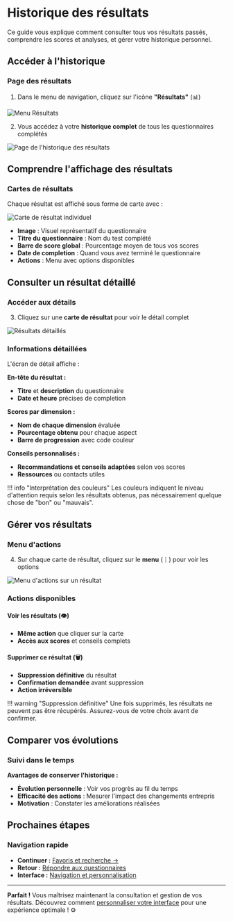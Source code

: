 # Historique des résultats

Ce guide vous explique comment consulter tous vos résultats passés, comprendre les scores et analyses, et gérer votre historique personnel.

## Accéder à l'historique

### Page des résultats

1. Dans le menu de navigation, cliquez sur l'icône **"Résultats"** (📊)

<img src="/screenshots/utilisation/09-results-menu.png" alt="Menu Résultats" class="small">

2. Vous accédez à votre **historique complet** de tous les questionnaires complétés

<img src="/screenshots/utilisation/10-results-page.png" alt="Page de l'historique des résultats" class="large">

## Comprendre l'affichage des résultats

### Cartes de résultats

Chaque résultat est affiché sous forme de carte avec :

<img src="/screenshots/utilisation/11-result-card.png" alt="Carte de résultat individuel" class="small">

- **Image** : Visuel représentatif du questionnaire
- **Titre du questionnaire** : Nom du test complété
- **Barre de score global** : Pourcentage moyen de tous vos scores
- **Date de completion** : Quand vous avez terminé le questionnaire
- **Actions** : Menu avec options disponibles

## Consulter un résultat détaillé

### Accéder aux détails

3. Cliquez sur une **carte de résultat** pour voir le détail complet

<img src="/screenshots/utilisation/12-detailed-results.png" alt="Résultats détaillés" class="large">

### Informations détaillées

L'écran de détail affiche :

**En-tête du résultat :**  
- **Titre** et **description** du questionnaire  
- **Date et heure** précises de completion  

**Scores par dimension :**

- **Nom de chaque dimension** évaluée
- **Pourcentage obtenu** pour chaque aspect
- **Barre de progression** avec code couleur

**Conseils personnalisés :**

- **Recommandations et conseils adaptées** selon vos scores
- **Ressources** ou contacts utiles

!!! info "Interprétation des couleurs"
    Les couleurs indiquent le niveau d'attention requis selon les résultats obtenus, pas nécessairement quelque chose de "bon" ou "mauvais".

## Gérer vos résultats

### Menu d'actions

4. Sur chaque carte de résultat, cliquez sur le **menu** (⋮) pour voir les options

<img src="/screenshots/utilisation/13-result-actions-menu.png" alt="Menu d'actions sur un résultat" class="small">

### Actions disponibles

#### Voir les résultats (👁️)
- **Même action** que cliquer sur la carte
- **Accès aux scores** et conseils complets

#### Supprimer ce résultat (🗑️)
- **Suppression définitive** du résultat
- **Confirmation demandée** avant suppression
- **Action irréversible**

!!! warning "Suppression définitive"
    Une fois supprimés, les résultats ne peuvent pas être récupérés. Assurez-vous de votre choix avant de confirmer.

## Comparer vos évolutions

### Suivi dans le temps

**Avantages de conserver l'historique :**  
- **Évolution personnelle** : Voir vos progrès au fil du temps  
- **Efficacité des actions** : Mesurer l'impact des changements entrepris  
- **Motivation** : Constater les améliorations réalisées  

## Prochaines étapes

### Navigation rapide

- **Continuer :** [Favoris et recherche →](03-favoris-recherche.md)
- **Retour :** [Répondre aux questionnaires](01-repondre-questionnaires.md)
- **Interface :** [Navigation et personnalisation](04-navigation-interface.md)

---

**Parfait !** Vous maîtrisez maintenant la consultation et gestion de vos résultats. Découvrez comment [personnaliser votre interface](04-navigation-interface.md) pour une expérience optimale ! ⚙️